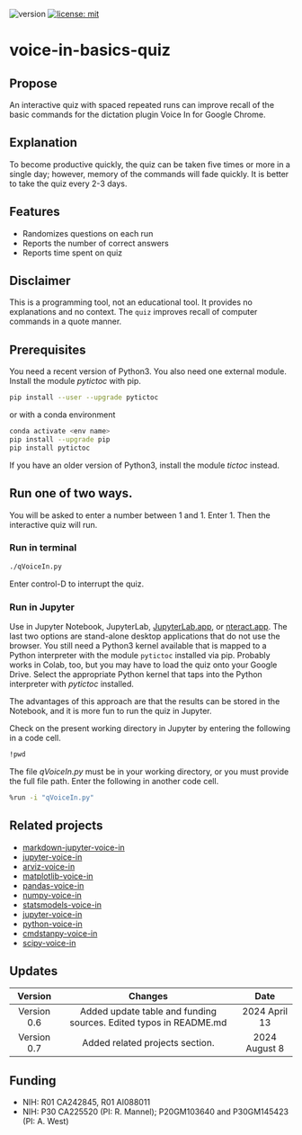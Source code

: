 ![version](https://img.shields.io/static/v1?label=voice-in-basics-quiz&message=0.6&color=brightcolor)
[![license: mit](https://img.shields.io/badge/license-mit-blue.svg)](https://opensource.org/licenses/mit)


# voice-in-basics-quiz

## Propose
An interactive quiz with spaced repeated runs can improve recall of the basic commands for the dictation plugin Voice In for Google Chrome.

## Explanation
To become productive quickly, the quiz can be taken five times or more in a single day; however, memory of the commands will fade quickly.
It is better to take the quiz every 2-3 days.

## Features
- Randomizes questions on each run
- Reports the number of correct answers
- Reports time spent on quiz

## Disclaimer
This is a programming tool, not an educational tool.
It provides no explanations and no context.
The `quiz` improves recall of computer commands in a quote manner.


## Prerequisites
You need a recent version of Python3.
You also need one external module.
Install the module *pytictoc* with pip.

```bash
pip install --user --upgrade pytictoc
```

or with a conda environment

```bash
conda activate <env name>
pip install --upgrade pip 
pip install pytictoc
```

If you have an older version of Python3, install the module *tictoc* instead.

## Run one of two ways.
You will be asked to enter a number between 1 and 1. Enter 1.
Then the interactive quiz will run.

### Run in terminal

```bash
./qVoiceIn.py
```

Enter control-D to interrupt the quiz.

### Run in Jupyter
Use in Jupyter Notebook, JupyterLab, [JupyterLab.app](https://blog.jupyter.org/jupyterlab-desktop-app-now-available-b8b661b17e9a), or [nteract.app](https://nteract.io/).
The last two options are stand-alone desktop applications that do not use the browser.
You still need a Python3 kernel available that is mapped to a Python interpreter with the module `pytictoc` installed via pip.
Probably works in Colab, too, but you may have to load the quiz onto your Google Drive.
Select the appropriate Python kernel that taps into the Python interpreter with *pytictoc* installed.

The advantages of this approach are that the results can be stored in the Notebook, and it is more fun to run the quiz in Jupyter.

Check on the present working directory in Jupyter by entering the following in a code cell.

```bash
!pwd
```

The file *qVoiceIn.py* must be in your working directory, or you must provide the full file path.
Enter the following in another code cell.

```bash
%run -i "qVoiceIn.py"
```

## Related projects

- [markdown-jupyter-voice-in](https://github.com/MooersLab/markdown-jupyter-voice-in)
- [jupyter-voice-in](https://github.com/MooersLab/jupyter-voice-in)
- [arviz-voice-in](https://github.com/MooersLab/arviz-voice-in)
- [matplotlib-voice-in](https://github.com/MooersLab/matplotlib-voice-in)
- [pandas-voice-in](https://github.com/MooersLab/pandas-voice-in)
- [numpy-voice-in](https://github.com/MooersLab/numpy-voice-in)
- [statsmodels-voice-in](https://github.com/MooersLab/statsmodels-voice-in)
- [jupyter-voice-in](https://github.com/MooersLab/jupyter-voice-in)
- [python-voice-in](https://github.com/MooersLab/python-voice-in)
- [cmdstanpy-voice-in](https://github.com/MooersLab/cmdstanpy-voice-in)
- [scipy-voice-in](https://github.com/MooersLab/scipy-voice-in)


## Updates

|Version      | Changes                                                                                                                                    | Date                 |
|:-----------:|:------------------------------------------------------------------------------------------------------------------------------------------:|:--------------------:|
| Version 0.6 |  Added update table and funding sources. Edited typos in README.md                                                                         | 2024 April 13        |
| Version 0.7 |  Added related projects section.                                                                                                           | 2024 August 8        |


## Funding

- NIH: R01 CA242845, R01 AI088011
- NIH: P30 CA225520 (PI: R. Mannel); P20GM103640 and P30GM145423 (PI: A. West)

